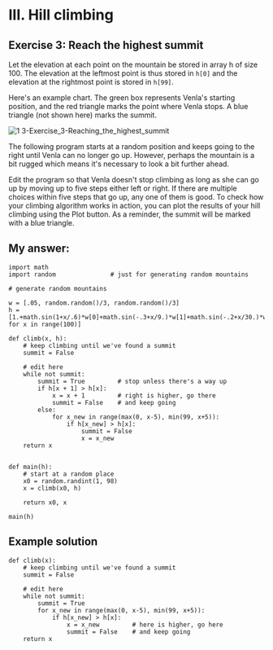 # III. Hill climbing

## Exercise 3: Reach the highest summit

Let the elevation at each point on the mountain be stored in array h of size 100. The elevation at the leftmost point is thus stored in `h[0]` and the elevation at the rightmost point is stored in `h[99]`.

Here's an example chart. The green box represents Venla's starting position, and the red triangle marks the point where Venla stops. A blue triangle (not shown here) marks the summit.

![1 3-Exercise_3-Reaching_the_highest_summit](https://github.com/yodablocks/elementsofai/assets/83685559/bb452846-e8fc-4ddf-8749-8c3c62535a6f)

The following program starts at a random position and keeps going to the right until Venla can no longer go up. However, perhaps the mountain is a bit rugged which means it's necessary to look a bit further ahead.

Edit the program so that Venla doesn't stop climbing as long as she can go up by moving up to five steps either left or right. If there are multiple choices within five steps that go up, any one of them is good. To check how your climbing algorithm works in action, you can plot the results of your hill climbing using the Plot button. As a reminder, the summit will be marked with a blue triangle.

## My answer:

```
import math
import random             	# just for generating random mountains                                 	 

# generate random mountains                                                                               	 

w = [.05, random.random()/3, random.random()/3]
h = [1.+math.sin(1+x/.6)*w[0]+math.sin(-.3+x/9.)*w[1]+math.sin(-.2+x/30.)*w[2] for x in range(100)]

def climb(x, h):
    # keep climbing until we've found a summit
    summit = False

    # edit here
    while not summit:
        summit = True         # stop unless there's a way up
        if h[x + 1] > h[x]:
            x = x + 1         # right is higher, go there
            summit = False    # and keep going
        else:
            for x_new in range(max(0, x-5), min(99, x+5)):
                if h[x_new] > h[x]:
                    summit = False
                    x = x_new
    return x


def main(h):
    # start at a random place                                                                                  	 
    x0 = random.randint(1, 98)
    x = climb(x0, h)

    return x0, x

main(h)
```

## Example solution

```
def climb(x):
    # keep climbing until we've found a summit
    summit = False

    # edit here
    while not summit:
        summit = True
        for x_new in range(max(0, x-5), min(99, x+5)):
            if h[x_new] > h[x]:
                x = x_new         # here is higher, go here 
                summit = False    # and keep going
    return x
```


